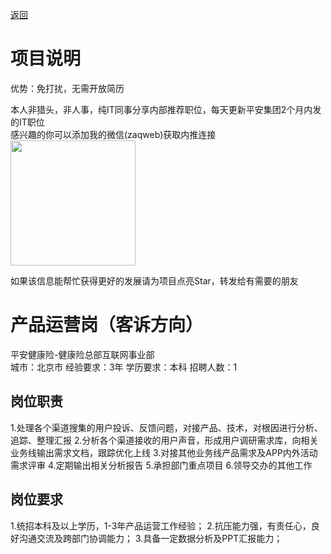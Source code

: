 [返回](../../)

# 项目说明

优势：免打扰，无需开放简历

本人非猎头，非人事，纯IT同事分享内部推荐职位，每天更新平安集团2个月内发的IT职位  
感兴趣的你可以添加我的微信(zaqweb)获取内推连接  
<img src="https://github.com/zaqweb/PA-IT-JOBS/blob/master/WechatICode.jpeg"  height="200" width="200">

如果该信息能帮忙获得更好的发展请为项目点亮Star，转发给有需要的朋友

# 产品运营岗（客诉方向）
平安健康险-健康险总部互联网事业部  
城市：北京市 经验要求：3年 学历要求：本科  招聘人数：1

## 岗位职责
1.处理各个渠道搜集的用户投诉、反馈问题，对接产品、技术，对根因进行分析、追踪、整理汇报
2.分析各个渠道接收的用户声音，形成用户调研需求库，向相关业务线输出需求文档，跟踪优化上线
3.对接其他业务线产品需求及APP内外活动需求评审
4.定期输出相关分析报告
5.承担部门重点项目
6.领导交办的其他工作

## 岗位要求
1.统招本科及以上学历，1-3年产品运营工作经验；
2.抗压能力强，有责任心，良好沟通交流及跨部门协调能力；
3.具备一定数据分析及PPT汇报能力；




